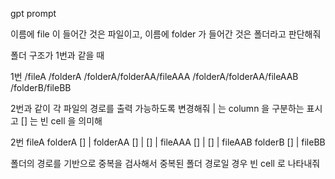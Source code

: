 gpt prompt

이름에 file 이 들어간 것은 파일이고,
이름에 folder 가 들어간 것은 폴더라고 판단해줘

폴더 구조가 1번과 같을 때

1번
/fileA
/folderA
/folderA/folderAA/fileAAA
/folderA/folderAA/fileAAB
/folderB/fileBB

2번과 같이 각 파일의 경로를 출력 가능하도록 변경해줘
| 는 column 을 구분하는 표시고 [] 는 빈 cell 을 의미해

2번
fileA
folderA
[] | folderAA
[] | [] | fileAAA
[] | [] | fileAAB
folderB
[] | fileBB

폴더의 경로를 기반으로 중복을 검사해서 중복된 폴더 경로일 경우 빈 cell 로 나타내줘
